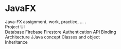 # JavaFX

Java-FX assignment, work, practice, ... .     
Project
UI    
Database
Firebase
Firestore
Authentication
API     Binding  
Architecture
JJava concept
Classes and object  
Inheritance


 
